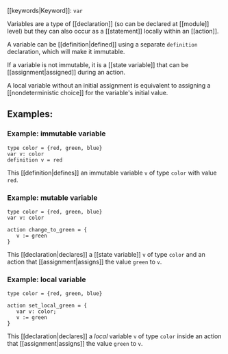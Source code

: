 [[keywords|Keyword]]: `var`

Variables are a type of [[declaration]] (so can be declared at [[module]] level) but they can also occur as a [[statement]] locally within an [[action]].

A variable can be [[definition|defined]] using a separate `definition` declaration, which will make it immutable.

If a variable is not immutable, it is a [[state variable]] that can be [[assignment|assigned]] during an action.

A local variable without an initial assignment is equivalent to assigning a [[nondeterministic choice]] for the variable's initial value.

## Examples:

### Example: immutable variable

```
type color = {red, green, blue}
var v: color
definition v = red
```

This [[definition|defines]] an immutable variable `v` of type `color` with value `red`.

### Example: mutable variable
```
type color = {red, green, blue}
var v: color

action change_to_green = {
   v := green
}
```

This [[declaration|declares]] a [[state variable]] `v` of type `color` and an action that [[assignment|assigns]] the value `green` to `v`.

### Example: local variable
```
type color = {red, green, blue}

action set_local_green = {
   var v: color;
   v := green
}
```

This [[declaration|declares]] a _local_ variable `v` of type `color` inside an action that [[assignment|assigns]] the value `green` to `v`.
